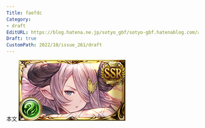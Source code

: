 ```yaml
---
Title: faefdc
Category:
- draft
EditURL: https://blog.hatena.ne.jp/sotyo_gbf/sotyo-gbf.hatenablog.com/atom/entry/4207112889924047768
Draft: true
CustomPath: 2022/10/issue_261/draft
---
```


本文
![画像](image/unnamed.png)

